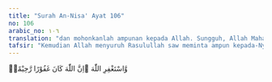```yaml
---
title: "Surah An-Nisa' Ayat 106"
no: 106
arabic_no: ١٠٦
translation: "dan mohonkanlah ampunan kepada Allah. Sungguh, Allah Maha Pengampun, Maha Penyayang."
tafsir: "Kemudian Allah menyuruh Rasulullah saw meminta ampun kepada-Nya atas sikapnya yang lekas percaya kepada laporan satu pihak yang berperkara karena sesungguhnya Allah Mahabesar ampunan-Nya dan Maha Pengasih dan Penyayang kepada hamba-Nya yang meminta ampun.\n\nTindakan beliau itu bukanlah suatu kesalahan. Beliau memutuskan dengan ijtihad, dan tuduhan kepada Tu'mah tidak disertai dengan bukti-bukti, lalu beliau percaya keterangan pembelaan famili Tu'mah. Diriwayatkan dari kitab shahih Bukhari dan shahih Muslim sebagai berikut:\n\n\"Dari Ummu Salamah bahwasanya Rasulullah saw mendengar keributan orang-orang bertengkar di muka pintu rumahnya, lalu beliau mendatangi mereka. Beliau berkata, \"Ketahuilah bahwa sesungguhnya aku ini hanya seorang manusia. Aku memutuskan suatu perkara sesuai dengan apa yang kudengar. Mungkin salah seorang kamu lebih pandai mengemukakan alasan dari yang lain, lalu aku mengambil keputusan untuknya. Maka barang siapa aku tetapkan untuknya hak seorang Muslim, maka sesungguhnya hak itu adalah sepotong api neraka. Maka hendaklah dia memikulnya atau membuangnya.\" (Riwayat al-Bukhari-Muslim)."
---
```

وَّاسْتَغْفِرِ اللّٰهَ ۗاِنَّ اللّٰهَ كَانَ غَفُوْرًا رَّحِيْمًاۚ 